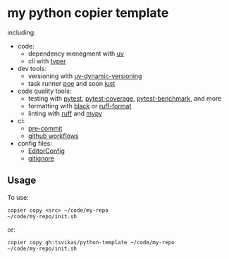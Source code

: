 # my python copier template
including:
- code:
  - dependency menegment with [uv](https://docs.astral.sh/uv/)
  - cli with [typer](https://typer.tiangolo.com/)
- dev tools:
  - versioning with [uv-dynamic-versioning](https://github.com/ninoseki/uv-dynamic-versioning)
  - task runner [poe](https://poethepoet.natn.io/)
    and soon [just](https://just.systems/man/en/)
- code quality tools:
  - testing with [pytest](https://docs.pytest.org/),
    [pytest-coverage](https://pytest-cov.readthedocs.io/),
    [pytest-benchmark](https://pytest-benchmark.readthedocs.io/),
    and more
  - formatting with [black](https://black.readthedocs.io/)
    or [ruff-format](https://docs.astral.sh/ruff/formatter/)
  - linting with [ruff](https://docs.astral.sh/ruff/)
    and [mypy](https://mypy-lang.org/)
- ci:
  - [pre-commit](https://pre-commit.com/)
  - [github workflows](https://docs.github.com/en/actions/writing-workflows)
- config files:
  - [EditorConfig](https://editorconfig.org/)
  - [gitignore](https://gitignore.io/)

## Usage
To use:
```
copier copy <src> ~/code/my-repo
~/code/my-repo/init.sh
```

or:
```
copier copy gh:tsvikas/python-template ~/code/my-repo
~/code/my-repo/init.sh
```

